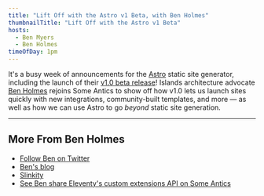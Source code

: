 ```yaml
---
title: "Lift Off with the Astro v1 Beta, with Ben Holmes"
thumbnailTitle: "Lift Off with the Astro v1 Beta"
hosts:
  - Ben Myers
  - Ben Holmes
timeOfDay: 1pm
---
```


It's a busy week of announcements for the [Astro](https://astro.build/) static site generator, including the launch of their [v1.0 beta release](https://astro.build/blog/launch-week/)! Islands architecture advocate [Ben Holmes](https://twitter.com/bholmesdev) rejoins Some Antics to show off how v1.0 lets us launch sites quickly with new integrations, community-built templates, and more — as well as how we can use Astro to go *beyond* static site generation.

---

## More From Ben Holmes

- [Follow Ben on Twitter](https://twitter.com/bholmesdev)
- [Ben's blog](https://bholmes.dev)
- [Slinkity](https://slinkity.dev)
- [See Ben share Eleventy's custom extensions API on Some Antics](/eleventy-custom-extensions/)